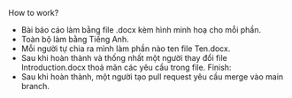 How to work?
- Bài báo cáo làm bằng file .docx kèm hình minh hoạ cho mỗi phần.
- Toàn bộ làm bằng Tiếng Anh.
- Mỗi người tự chia ra mình làm phần nào ten file Ten.docx.
- Sau khi hoàn thành và thống nhất một người thay đổi file Introduction.docx thoả mãn các yêu cầu trong file.
Finish:
- Sau khi hoàn thành, một người tạo pull request yêu cầu merge vào main branch.
